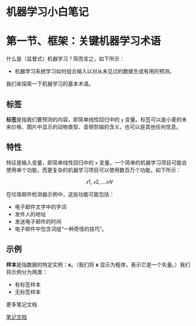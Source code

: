 # 机器学习小白笔记

# 第一节、框架：关键机器学习术语

什么是（监督式）机器学习？简而言之，如下所示：

- 机器学习系统学习如何组合输入以对从未见过的数据生成有用的预测。

我们来探索一下机器学习的基本术语。

## 标签

**标签**是指我们要预测的内容，即简单线性回归中的 `y` 变量。标签可以是小麦的未来价格、图片中显示的动物类型、音频剪辑的含义，也可以是其他任何信息。

## 特性

特征是输入变量，即简单线性回归中的 `x` 变量。一个简单的机器学习项目可能会使用单个功能，而更复杂的机器学习项目可以使用数百万个功能，如下所示：

$$
𝑥1,𝑥2,...𝑥𝑁
$$

在垃圾邮件检测器示例中，这些功能可能包括：

- 电子邮件文字中的字词
- 发件人的地址
- 发送电子邮件的时间
- 电子邮件中包含词组“一种奇怪的技巧”。

## 示例

**样本**是指数据的特定实例：**x**。（我们将 **x** 显示为粗体，表示它是一个矢量。）我们将示例分为两类：

- 有标签样本
- 无标签样本

更多笔记文档

[笔记文档](https://manxianggege.notion.site/d37c050debad4e87bc9e5cf1702b99c6?pvs=4)